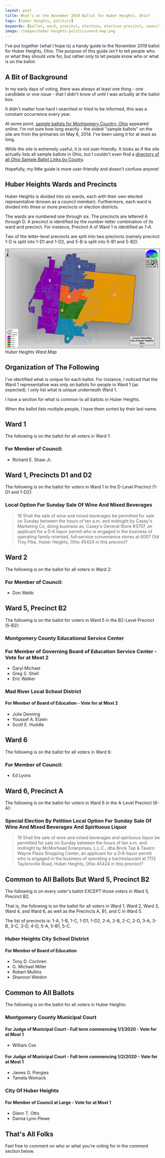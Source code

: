 ```yaml
---
layout: post
title: What's on the November 2019 Ballot for Huber Heights, Ohio?
tags: [huber heights, politics]
keywords: [ballot, ward, precinct, election, election precinct, council, council member]
image: /images/huber-heights-politics/ward-map.png
---
```


I've put together (what I hope is) a handy guide to the November 2019 ballot for Huber Heights, Ohio. The purpose of this guide *isn't* to tell people who or what they should vote for, but rather only to let people know who or what is on the ballot.

## A Bit of Background

In my early days of voting, there was always at least one thing - one candidate or one issue - that I didn't know of until I was actually at the ballot box.

It didn't matter how hard I searched or tried to be informed, this was a constant occurrence every year.

At some point, [sample ballots for Montgomery Country, Ohio](https://montgomery.ohioboe.com/apps/ballotlist.aspx) appeared online. I'm not sure how long exactly - the oldest "sample ballots" on the site are from the primaries on May 6, 2014. I've been using it for at least as long.

While the site is extremely useful, it is not user-friendly. It looks as if the site actually lists all sample ballots in Ohio, but I couldn't even find a [directory of all Ohio Sample Ballot Links by County](https://www.joehxblog.com/tools/ohio-sample-ballot-links-by-county/).

Hopefully, my little guide is more user-friendly and doesn't confuse anyone!

## Huber Heights Wards and Precincts

Huber Heights is divided into six wards, each with their own elected representative (known as a council member). Furthermore, each ward is divided into three or more precincts or election districts.

The wards are numbered one through six. The precincts are lettered A through D. A precinct is identified by the number-letter combination of its ward and precinct. For instance, Precinct A of Ward 1 is identified as *1-A*.

Two of the letter-level precincts are split into two precincts (namely precinct 1-D is split into 1-D1 and 1-D2, and 5-B is split into 5-B1 and 5-B2).

![Huber Heights Ward Map](/images/huber-heights-politics/ward-map.png)
*Huber Heights Ward Map*

## Organization of The Following

I've identified what is unique for each ballot. For instance, I noticed that the Ward 1 representative was only on ballots for people in Ward 1 (as expected). I only list what is unique underneath Ward 1.

I have a section for what is common to all ballots in Huber Heights.

When the ballot lists multiple people, I have them sorted by their last name.

## Ward 1

The following is on the ballot for all voters in Ward 1:

### For Member of Council:

* Richard E. Shaw Jr.

## Ward 1, Precincts D1 and D2

The following is on the ballot for voters in Ward 1 in the D-Level Precinct (1-D1 and 1-D2):

### Local Option For Sunday Sale Of Wine And Mixed Beverages

> 18 Shall the sale of wine and mixed beverages be permitted for sale on Sunday between the hours of ten a.m. and midnight by Casey's Marketing Co, doing business as, Casey's General Store #3707, an applicant for a D‐6 liquor permit who is engaged in the business of operating family oriented, full‐service convenience stores at 6007 Old Troy Pike, Huber Heights, Ohio 45424 in this precinct?

## Ward 2

The following is on the ballot for all voters in Ward 2:

### For Member of Council:

* Don Webb

## Ward 5, Precinct B2

The following is on the ballot for voters in Ward 5 in the B2-Level Precinct (5-B2):

### Montgomery County Educational Service Center

### For Member of Governing Board of Education Service Center - Vote for at Most 2

* Daryl Michael
* Greg S. Shell
* Eric Walker

### Mad River Local School District

#### For Member of Board of Education - Vote for at Most 2

* Julie Denning
* Youssef A. Elzein
* Scott E. Huddle

## Ward 6

The following is on the ballot for all voters in Ward 6:

### For Member of Council:

* Ed Lyons

## Ward 6, Precinct A

The following is on the ballot for voters in Ward 6 in the A-Level Precinct (6-A):

### Special Election By Petition Local Option For Sunday Sale Of Wine And Mixed Beverages And Spirituous Liquor

> 19 Shall the sale of wine and mixed beverages and spirituous liquor be permitted for sale on Sunday between the hours of ten a.m. and midnight by McMorhead Enterprises, L.L.C., dba Brick Tap & Tavern Wayne Plaza Shopping Center, an applicant for a D‐6 liquor permit who is engaged in the business of operating a bar/restaurant at 7113 Taylorsville Road, Huber Heights, Ohio 45424 in this precinct?

## Common to All Ballots But Ward 5, Precinct B2

The following is on every voter's ballot EXCEPT those voters in Ward 5, Precinct B2.

That is, the following is on the ballot for all voters in Ward 1, Ward 2, Ward 3, Ward 4, and Ward 6, as well as the Precincts A, B1, and C in Ward 5.

The list of precincts is: 1-A, 1-B, 1-C, 1-D1, 1-D2, 2-A, 2-B, 2-C, 2-D, 3-A, 3-B, 3-C, 3-D, 4-D, 5-A, 5-B1, 5-C.

### Huber Heights City School District

#### For Member of Board of Education

* Tony D. Cochren
* G. Michael Miller
* Robert Mullins
* Shannon Weldon

## Common to All Ballots

The following is on the ballot for all voters in Huber Heights:

### Montgomery County Municipal Court

#### For Judge of Municipal Court - Full term commencing 1/1/2020 - Vote for at Most 1

* William Cox

#### For Judge of Municipal Court - Full term commencing 1/2/2020 - Vote for at Most 1

* James D. Piergies
* Tamela Womack

### City Of Huber Heights

#### For Member of Council at Large - Vote for at Most 1

* Glenn T. Otto
* Danna Lynn Plewe

## That's All Folks

Feel free to comment on who or what you're voting for in the comment section below.